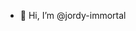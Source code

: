 - 👋 Hi, I’m @jordy-immortal

<!---
jordy-immortal/jordy-immortal is a ✨ special ✨ repository because its `README.md` (this file) appears on your GitHub profile.
You can click the Preview link to take a look at your changes.
--->
